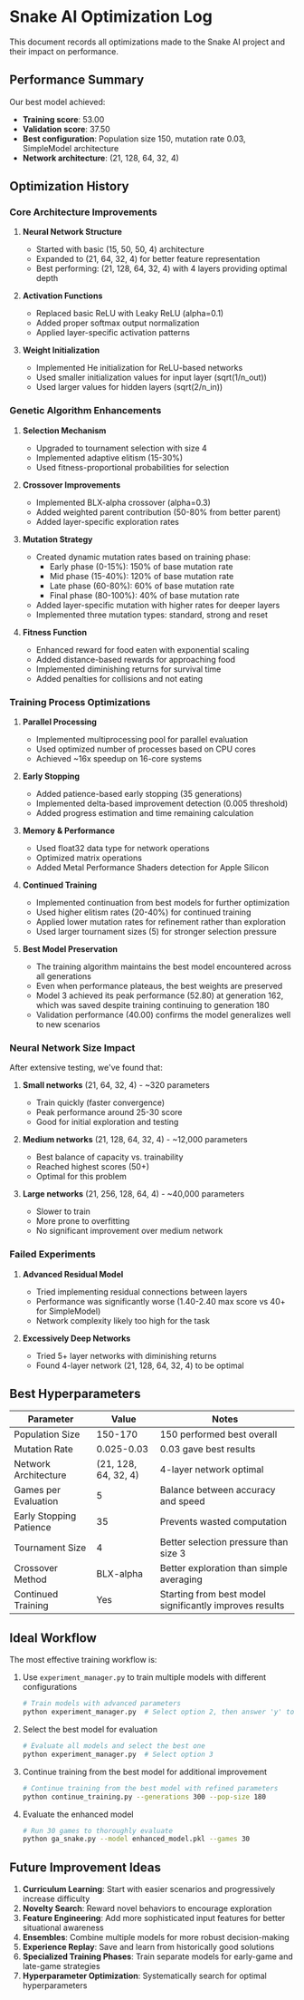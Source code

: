 # Snake AI Optimization Log

This document records all optimizations made to the Snake AI project and their impact on performance.

## Performance Summary

Our best model achieved:
- **Training score**: 53.00
- **Validation score**: 37.50
- **Best configuration**: Population size 150, mutation rate 0.03, SimpleModel architecture
- **Network architecture**: (21, 128, 64, 32, 4)

## Optimization History

### Core Architecture Improvements

1. **Neural Network Structure**
   - Started with basic (15, 50, 50, 4) architecture
   - Expanded to (21, 64, 32, 4) for better feature representation
   - Best performing: (21, 128, 64, 32, 4) with 4 layers providing optimal depth

2. **Activation Functions**
   - Replaced basic ReLU with Leaky ReLU (alpha=0.1)
   - Added proper softmax output normalization
   - Applied layer-specific activation patterns

3. **Weight Initialization**
   - Implemented He initialization for ReLU-based networks
   - Used smaller initialization values for input layer (sqrt(1/n_out))
   - Used larger values for hidden layers (sqrt(2/n_in))

### Genetic Algorithm Enhancements

1. **Selection Mechanism**
   - Upgraded to tournament selection with size 4
   - Implemented adaptive elitism (15-30%)
   - Used fitness-proportional probabilities for selection

2. **Crossover Improvements**
   - Implemented BLX-alpha crossover (alpha=0.3)
   - Added weighted parent contribution (50-80% from better parent)
   - Added layer-specific exploration rates

3. **Mutation Strategy**
   - Created dynamic mutation rates based on training phase:
     - Early phase (0-15%): 150% of base mutation rate
     - Mid phase (15-40%): 120% of base mutation rate
     - Late phase (60-80%): 60% of base mutation rate
     - Final phase (80-100%): 40% of base mutation rate
   - Added layer-specific mutation with higher rates for deeper layers
   - Implemented three mutation types: standard, strong and reset

4. **Fitness Function**
   - Enhanced reward for food eaten with exponential scaling
   - Added distance-based rewards for approaching food
   - Implemented diminishing returns for survival time
   - Added penalties for collisions and not eating

### Training Process Optimizations

1. **Parallel Processing**
   - Implemented multiprocessing pool for parallel evaluation
   - Used optimized number of processes based on CPU cores
   - Achieved ~16x speedup on 16-core systems

2. **Early Stopping**
   - Added patience-based early stopping (35 generations)
   - Implemented delta-based improvement detection (0.005 threshold)
   - Added progress estimation and time remaining calculation

3. **Memory & Performance**
   - Used float32 data type for network operations
   - Optimized matrix operations
   - Added Metal Performance Shaders detection for Apple Silicon

4. **Continued Training**
   - Implemented continuation from best models for further optimization
   - Used higher elitism rates (20-40%) for continued training
   - Applied lower mutation rates for refinement rather than exploration
   - Used larger tournament sizes (5) for stronger selection pressure

5. **Best Model Preservation**
   - The training algorithm maintains the best model encountered across all generations
   - Even when performance plateaus, the best weights are preserved
   - Model 3 achieved its peak performance (52.80) at generation 162, which was saved despite training continuing to generation 180
   - Validation performance (40.00) confirms the model generalizes well to new scenarios

### Neural Network Size Impact

After extensive testing, we've found that:

1. **Small networks** (21, 64, 32, 4) - ~320 parameters
   - Train quickly (faster convergence)
   - Peak performance around 25-30 score
   - Good for initial exploration and testing

2. **Medium networks** (21, 128, 64, 32, 4) - ~12,000 parameters
   - Best balance of capacity vs. trainability
   - Reached highest scores (50+)
   - Optimal for this problem

3. **Large networks** (21, 256, 128, 64, 4) - ~40,000 parameters
   - Slower to train
   - More prone to overfitting
   - No significant improvement over medium network

### Failed Experiments

1. **Advanced Residual Model**
   - Tried implementing residual connections between layers
   - Performance was significantly worse (1.40-2.40 max score vs 40+ for SimpleModel)
   - Network complexity likely too high for the task

2. **Excessively Deep Networks**
   - Tried 5+ layer networks with diminishing returns
   - Found 4-layer network (21, 128, 64, 32, 4) to be optimal

## Best Hyperparameters

| Parameter | Value | Notes |
|-----------|-------|-------|
| Population Size | 150-170 | 150 performed best overall |
| Mutation Rate | 0.025-0.03 | 0.03 gave best results |
| Network Architecture | (21, 128, 64, 32, 4) | 4-layer network optimal |
| Games per Evaluation | 5 | Balance between accuracy and speed |
| Early Stopping Patience | 35 | Prevents wasted computation |
| Tournament Size | 4 | Better selection pressure than size 3 |
| Crossover Method | BLX-alpha | Better exploration than simple averaging |
| Continued Training | Yes | Starting from best model significantly improves results |

## Ideal Workflow

The most effective training workflow is:

1. Use `experiment_manager.py` to train multiple models with different configurations
   ```bash
   # Train models with advanced parameters
   python experiment_manager.py  # Select option 2, then answer 'y' to advanced training
   ```

2. Select the best model for evaluation
   ```bash
   # Evaluate all models and select the best one
   python experiment_manager.py  # Select option 3
   ```

3. Continue training from the best model for additional improvement
   ```bash
   # Continue training from the best model with refined parameters
   python continue_training.py --generations 300 --pop-size 180
   ```

4. Evaluate the enhanced model
   ```bash
   # Run 30 games to thoroughly evaluate
   python ga_snake.py --model enhanced_model.pkl --games 30
   ```

## Future Improvement Ideas

1. **Curriculum Learning**: Start with easier scenarios and progressively increase difficulty
2. **Novelty Search**: Reward novel behaviors to encourage exploration
3. **Feature Engineering**: Add more sophisticated input features for better situational awareness
4. **Ensembles**: Combine multiple models for more robust decision-making
5. **Experience Replay**: Save and learn from historically good solutions
6. **Specialized Training Phases**: Train separate models for early-game and late-game strategies
7. **Hyperparameter Optimization**: Systematically search for optimal hyperparameters
